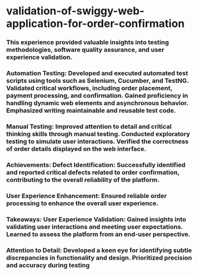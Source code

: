 # validation-of-swiggy-web-application-for-order-confirmation

### This experience provided valuable insights into testing methodologies, software quality assurance, and user experience validation.
### Automation Testing: Developed and executed automated test scripts using tools such as Selenium, Cucumber, and TestNG. Validated critical workflows, including order placement, payment processing, and confirmation. Gained proficiency in handling dynamic web elements and asynchronous behavior. Emphasized writing maintainable and reusable test code.
### Manual Testing: Improved attention to detail and critical thinking skills through manual testing. Conducted exploratory testing to simulate user interactions. Verified the correctness of order details displayed on the web interface.
### Achievements: Defect Identification: Successfully identified and reported critical defects related to order confirmation, contributing to the overall reliability of the platform. 
### User Experience Enhancement: Ensured reliable order processing to enhance the overall user experience.
### Takeaways: User Experience Validation: Gained insights into validating user interactions and meeting user expectations. Learned to assess the platform from an end-user perspective. 
### Attention to Detail: Developed a keen eye for identifying subtle discrepancies in functionality and design. Prioritized precision and accuracy during testing
